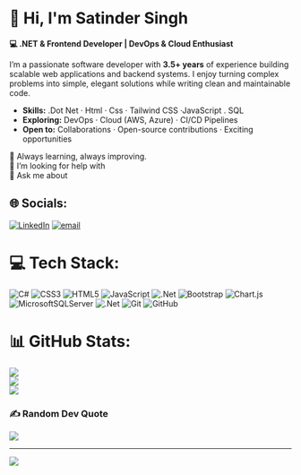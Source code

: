 <h1>👋 Hi, I'm <strong>Satinder Singh</strong></h1>

<p><strong>💻 .NET & Frontend Developer | DevOps & Cloud Enthusiast</strong></p>

<p>
  I’m a passionate software developer with <strong>3.5+ years</strong> of experience building scalable web applications and backend systems.
  I enjoy turning complex problems into simple, elegant solutions while writing clean and maintainable code.
</p>

<ul>
  <li><strong>Skills:</strong> .Dot Net · Html · Css · Tailwind CSS ·JavaScript . SQL</li>
  <li><strong>Exploring:</strong> DevOps · Cloud (AWS, Azure) · CI/CD Pipelines</li>
  <li><strong>Open to:</strong> Collaborations · Open-source contributions · Exciting opportunities</li>
</ul>

<p>🌱 Always learning, always improving.<br>🤝 I’m looking for help with<br>💬 Ask me about<br>
</p>

## 🌐 Socials:
[![LinkedIn](https://img.shields.io/badge/LinkedIn-%230077B5.svg?logo=linkedin&logoColor=white)](https://linkedin.com/in/www.linkedin.com/in/satinder-singh-6a232b140) [![email](https://img.shields.io/badge/Email-D14836?logo=gmail&logoColor=white)](mailto:Satindersingh220597@gmail.com) 

# 💻 Tech Stack:
![C#](https://img.shields.io/badge/c%23-%23239120.svg?style=for-the-badge&logo=csharp&logoColor=white) ![CSS3](https://img.shields.io/badge/css3-%231572B6.svg?style=for-the-badge&logo=css3&logoColor=white) ![HTML5](https://img.shields.io/badge/html5-%23E34F26.svg?style=for-the-badge&logo=html5&logoColor=white) ![JavaScript](https://img.shields.io/badge/javascript-%23323330.svg?style=for-the-badge&logo=javascript&logoColor=%23F7DF1E) ![.Net](https://img.shields.io/badge/.NET-5C2D91?style=for-the-badge&logo=.net&logoColor=white) ![Bootstrap](https://img.shields.io/badge/bootstrap-%238511FA.svg?style=for-the-badge&logo=bootstrap&logoColor=white) ![Chart.js](https://img.shields.io/badge/chart.js-F5788D.svg?style=for-the-badge&logo=chart.js&logoColor=white) ![MicrosoftSQLServer](https://img.shields.io/badge/Microsoft%20SQL%20Server-CC2927?style=for-the-badge&logo=microsoft%20sql%20server&logoColor=white) ![.Net](https://img.shields.io/badge/.NET-5C2D91?style=for-the-badge&logo=.net&logoColor=white) ![Git](https://img.shields.io/badge/git-%23F05033.svg?style=for-the-badge&logo=git&logoColor=white) ![GitHub](https://img.shields.io/badge/github-%23121011.svg?style=for-the-badge&logo=github&logoColor=white)
# 📊 GitHub Stats:
![](https://github-readme-stats.vercel.app/api?username=satindersingh220597&theme=default&hide_border=false&include_all_commits=true&count_private=false)<br/>
![](https://nirzak-streak-stats.vercel.app/?user=satindersingh220597&theme=default&hide_border=false)<br/>
![](https://github-readme-stats.vercel.app/api/top-langs/?username=satindersingh220597&theme=default&hide_border=false&include_all_commits=true&count_private=false&layout=compact)

### ✍️ Random Dev Quote
![](https://quotes-github-readme.vercel.app/api?type=horizontal&theme=light)

---
[![](https://visitcount.itsvg.in/api?id=satindersingh220597&icon=0&color=0)](https://visitcount.itsvg.in)

<!-- Proudly created with GPRM ( https://gprm.itsvg.in ) -->
